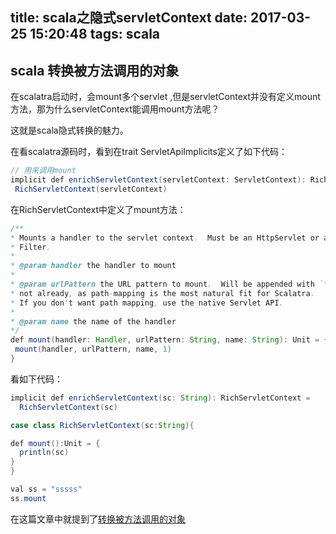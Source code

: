 title: scala之隐式servletContext
date: 2017-03-25 15:20:48
tags: scala
---

## scala 转换被方法调用的对象

在scalatra启动时，会mount多个servlet ,但是servletContext并没有定义mount方法，那为什么servletContext能调用mount方法呢？

这就是scala隐式转换的魅力。

在看scalatra源码时，看到在trait ServletApiImplicits定义了如下代码：
```java
// 用来调用mount
implicit def enrichServletContext(servletContext: ServletContext): RichServletContext =
 RichServletContext(servletContext)
```  

在RichServletContext中定义了mount方法：
```java
/**
* Mounts a handler to the servlet context.  Must be an HttpServlet or a
* Filter.
*
* @param handler the handler to mount
*
* @param urlPattern the URL pattern to mount.  Will be appended with `\/\*` if
* not already, as path-mapping is the most natural fit for Scalatra.
* If you don't want path mapping, use the native Servlet API.
*
* @param name the name of the handler
*/
def mount(handler: Handler, urlPattern: String, name: String): Unit = {
 mount(handler, urlPattern, name, 1)
}
```

看如下代码：

```java
implicit def enrichServletContext(sc: String): RichServletContext =
  RichServletContext(sc)

case class RichServletContext(sc:String){

def mount():Unit = {
  println(sc)
}
}

val ss = "sssss"
ss.mount
```  

在这篇文章中就提到了[转换被方法调用的对象](http://www.guidebee.info/wordpress/archives/5076)
